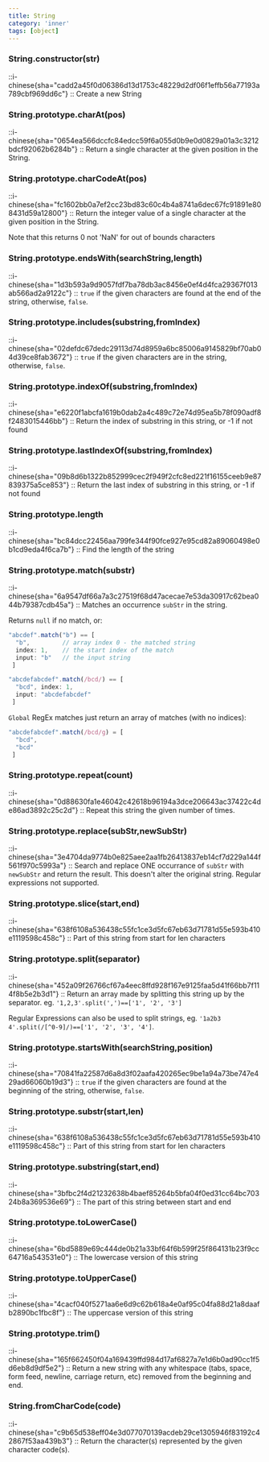 ```yaml
---
title: String
category: 'inner'
tags: [object]
---
```


<!--constructor--> 
<!--1--> 

### String.constructor(str)

::i-chinese{sha="cadd2a45f0d06386d13d1753c48229d2df06f1effb56a77193a789cbf969dd6c"}
::
Create a new String

<!--18--> 

### String.prototype.charAt(pos)

::i-chinese{sha="0654ea566dccfc84edcc59f6a055d0b9e0d0829a01a3c3212bdcf92062b6284b"}
::
Return a single character at the given position in the String.

### String.prototype.charCodeAt(pos)

::i-chinese{sha="fc1602bb0a7ef2cc23bd83c60c4b4a8741a6dec67fc91891e808431d59a12800"}
::
Return the integer value of a single character at the given position in the String.

Note that this returns 0 not 'NaN' for out of bounds characters

### String.prototype.endsWith(searchString,length)

::i-chinese{sha="1d3b593a9d9057fdf7ba78db3ac8456e0ef4d4fca29367f013ab566ad2a9122c"}
::
`true` if the given characters are found at the end of the string, otherwise, `false`.

### String.prototype.includes(substring,fromIndex)

::i-chinese{sha="02defdc67dedc29113d74d8959a6bc85006a9145829bf70ab04d39ce8fab3672"}
::
`true` if the given characters are in the string, otherwise, `false`.

### String.prototype.indexOf(substring,fromIndex)

::i-chinese{sha="e6220f1abcfa1619b0dab2a4c489c72e74d95ea5b78f090adf8f2483015446bb"}
::
Return the index of substring in this string, or -1 if not found

### String.prototype.lastIndexOf(substring,fromIndex)

::i-chinese{sha="09b8d6b1322b852999cec2f949f2cfc8ed221f16155ceeb9e87839375a5ce853"}
::
Return the last index of substring in this string, or -1 if not found

### String.prototype.length

::i-chinese{sha="bc84dcc22456aa799fe344f90fce927e95cd82a89060498e0b1cd9eda4f6ca7b"}
::
Find the length of the string

### String.prototype.match(substr)

::i-chinese{sha="6a9547df66a7a3c27519f68d47acecae7e53da30917c62bea044b79387cdb45a"}
::
Matches an occurrence `subStr` in the string.

Returns `null` if no match, or:

```javascript
"abcdef".match("b") == [
  "b",         // array index 0 - the matched string
  index: 1,    // the start index of the match
  input: "b"   // the input string
 ]

"abcdefabcdef".match(/bcd/) == [
  "bcd", index: 1,
  input: "abcdefabcdef"
 ]
```

`Global` RegEx matches just return an array of matches (with no indices):

```javascript
"abcdefabcdef".match(/bcd/g) = [
  "bcd",
  "bcd"
 ]
```

### String.prototype.repeat(count)

::i-chinese{sha="0d88630fa1e46042c42618b96194a3dce206643ac37422c4de86ad3892c25c2d"}
::
Repeat this string the given number of times.

### String.prototype.replace(subStr,newSubStr)

::i-chinese{sha="3e4704da9774b0e825aee2aa1fb26413837eb14cf7d229a144f561f970c5993a"}
::
Search and replace ONE occurrance of `subStr` with `newSubStr` and return the result. This doesn't alter the original string. Regular expressions not supported.

### String.prototype.slice(start,end)

::i-chinese{sha="638f6108a536438c55fc1ce3d5fc67eb63d71781d55e593b410e1119598c458c"}
::
Part of this string from start for len characters

### String.prototype.split(separator)

::i-chinese{sha="452a09f26766cf67a4eec8ffd928f167e9125faa5d41f66bb7f114f8b5e2b3d1"}
::
Return an array made by splitting this string up by the separator. eg. `'1,2,3'.split(',')==['1', '2', '3']`

Regular Expressions can also be used to split strings, eg. `'1a2b3 4'.split(/[^0-9]/)==['1', '2', '3', '4']`.

### String.prototype.startsWith(searchString,position)

::i-chinese{sha="70841fa22587d6a8d3f02aafa420265ec9be1a94a73be747e429ad66060b19d3"}
::
`true` if the given characters are found at the beginning of the string, otherwise, `false`.

### String.prototype.substr(start,len)

::i-chinese{sha="638f6108a536438c55fc1ce3d5fc67eb63d71781d55e593b410e1119598c458c"}
::
Part of this string from start for len characters

### String.prototype.substring(start,end)

::i-chinese{sha="3bfbc2f4d21232638b4baef85264b5bfa04f0ed31cc64bc70324b8a369536e69"}
::
The part of this string between start and end

### String.prototype.toLowerCase()

::i-chinese{sha="6bd5889e69c444de0b21a33bf64f6b599f25f864131b23f9cc64716a543531e0"}
::
The lowercase version of this string

### String.prototype.toUpperCase()

::i-chinese{sha="4cacf040f5271aa6e6d9c62b618a4e0af95c04fa88d21a8daafb2890bc1fbc8f"}
::
The uppercase version of this string

### String.prototype.trim()

::i-chinese{sha="165f662450f04a169439ffd984d17af6827a7e1d6b0ad90cc1f5d6eb8d9df5e2"}
::
Return a new string with any whitespace (tabs, space, form feed, newline,
carriage return, etc) removed from the beginning and end.

<!--1--> 

### String.fromCharCode(code)

::i-chinese{sha="c9b65d538eff04e3d077070139acdeb29ce1305946f83192c42867f53aa439b3"}
::
Return the character(s) represented by the given character code(s).
